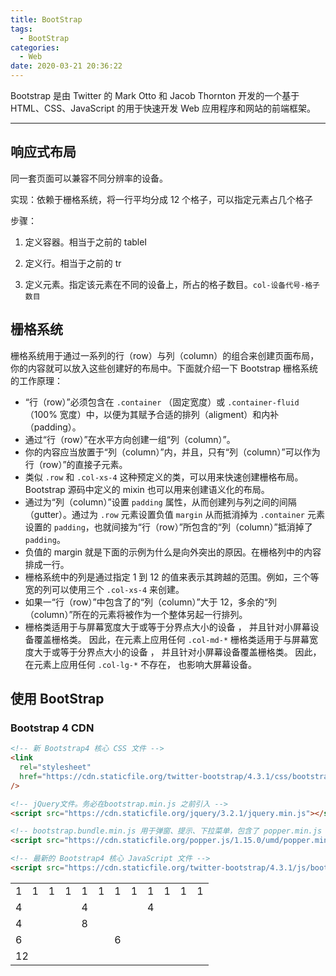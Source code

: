 ```yaml
---
title: BootStrap
tags:
  - BootStrap
categories:
  - Web
date: 2020-03-21 20:36:22
---
```


Bootstrap 是由 Twitter 的 Mark Otto 和 Jacob Thornton 开发的一个基于 HTML、CSS、JavaScript 的用于快速开发 Web 应用程序和网站的前端框架。

---

## 响应式布局

同一套页面可以兼容不同分辨率的设备。

实现：依赖于栅格系统，将一行平均分成 12 个格子，可以指定元素占几个格子

步骤：

1. 定义容器。相当于之前的 tableI

2. 定义行。相当于之前的 tr

3. 定义元素。指定该元素在不同的设备上，所占的格子数目。`col-设备代号-格子数目`

## 栅格系统

栅格系统用于通过一系列的行（row）与列（column）的组合来创建页面布局，你的内容就可以放入这些创建好的布局中。下面就介绍一下 Bootstrap 栅格系统的工作原理：

- “行（row）”必须包含在 `.container` （固定宽度）或 `.container-fluid` （100% 宽度）中，以便为其赋予合适的排列（aligment）和内补（padding）。
- 通过“行（row）”在水平方向创建一组“列（column）”。
- 你的内容应当放置于“列（column）”内，并且，只有“列（column）”可以作为行（row）”的直接子元素。
- 类似 `.row` 和 `.col-xs-4` 这种预定义的类，可以用来快速创建栅格布局。Bootstrap 源码中定义的 mixin 也可以用来创建语义化的布局。
- 通过为“列（column）”设置 `padding` 属性，从而创建列与列之间的间隔（gutter）。通过为 `.row` 元素设置负值 `margin` 从而抵消掉为 `.container` 元素设置的 `padding`，也就间接为“行（row）”所包含的“列（column）”抵消掉了`padding`。
- 负值的 margin 就是下面的示例为什么是向外突出的原因。在栅格列中的内容排成一行。
- 栅格系统中的列是通过指定 1 到 12 的值来表示其跨越的范围。例如，三个等宽的列可以使用三个 `.col-xs-4` 来创建。
- 如果一“行（row）”中包含了的“列（column）”大于 12，多余的“列（column）”所在的元素将被作为一个整体另起一行排列。
- 栅格类适用于与屏幕宽度大于或等于分界点大小的设备 ， 并且针对小屏幕设备覆盖栅格类。 因此，在元素上应用任何 `.col-md-*` 栅格类适用于与屏幕宽度大于或等于分界点大小的设备 ， 并且针对小屏幕设备覆盖栅格类。 因此，在元素上应用任何 `.col-lg-*` 不存在， 也影响大屏幕设备。

## 使用 BootStrap

### Bootstrap 4 CDN

```html
<!-- 新 Bootstrap4 核心 CSS 文件 -->
<link
  rel="stylesheet"
  href="https://cdn.staticfile.org/twitter-bootstrap/4.3.1/css/bootstrap.min.css"
/>

<!-- jQuery文件。务必在bootstrap.min.js 之前引入 -->
<script src="https://cdn.staticfile.org/jquery/3.2.1/jquery.min.js"></script>

<!-- bootstrap.bundle.min.js 用于弹窗、提示、下拉菜单，包含了 popper.min.js -->
<script src="https://cdn.staticfile.org/popper.js/1.15.0/umd/popper.min.js"></script>

<!-- 最新的 Bootstrap4 核心 JavaScript 文件 -->
<script src="https://cdn.staticfile.org/twitter-bootstrap/4.3.1/js/bootstrap.min.js"></script>
```

<table class="grid" cellspacing="0">
<tbody><tr>
  <td width="8.33%" >1</td>
  <td width="8.33%">1</td>		
  <td width="8.33%">1</td>
  <td width="8.33%">1</td>
  <td width="8.33%">1</td>		
  <td width="8.33%">1</td>
  <td width="8.33%">1</td>
  <td width="8.33%">1</td>		
  <td width="8.33%">1</td>
  <td width="8.33%">1</td>
  <td width="8.33%">1</td>		
  <td width="8.33%">1</td>
</tr>
<tr>
  <td colspan="4">4</td>
  <td colspan="4">4</td>		
  <td colspan="4">4</td>
</tr>
<tr>
  <td colspan="4">4</td>
  <td colspan="8">8</td>		
</tr>
<tr>
  <td colspan="6">6</td>
  <td colspan="6">6</td>		
</tr>
<tr>
  <td colspan="12">12</td>
</tr>
</tbody></table>

